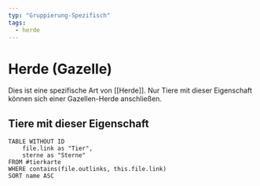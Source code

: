 ```yaml
---
typ: "Gruppierung-Spezifisch"
tags:
  - herde
---  
```

# Herde (Gazelle)  
Dies ist eine spezifische Art von [[Herde]]. Nur Tiere mit dieser Eigenschaft können sich einer Gazellen-Herde anschließen.  

## Tiere mit dieser Eigenschaft  
```dataview 
TABLE WITHOUT ID   
	file.link as "Tier",   
	sterne as "Sterne" 
FROM #tierkarte 
WHERE contains(file.outlinks, this.file.link) 
SORT name ASC